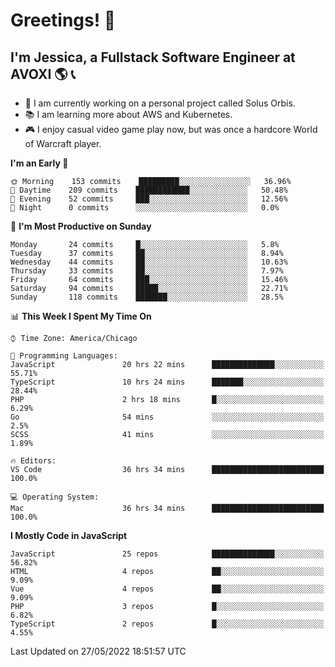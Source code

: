 # Greetings! 🧠

## I'm Jessica, a Fullstack Software Engineer at AVOXI 🌎 📞

- 🌟 I am currently working on a personal project called Solus Orbis.
- 📚 I am learning more about AWS and Kubernetes.
- 🎮 I enjoy casual video game play now, but was once a hardcore World of Warcraft player.

<!--START_SECTION:waka-->
**I'm an Early 🐤** 

```text
🌞 Morning    153 commits    █████████░░░░░░░░░░░░░░░░   36.96% 
🌆 Daytime    209 commits    ████████████░░░░░░░░░░░░░   50.48% 
🌃 Evening    52 commits     ███░░░░░░░░░░░░░░░░░░░░░░   12.56% 
🌙 Night      0 commits      ░░░░░░░░░░░░░░░░░░░░░░░░░   0.0%

```
📅 **I'm Most Productive on Sunday** 

```text
Monday       24 commits     █░░░░░░░░░░░░░░░░░░░░░░░░   5.8% 
Tuesday      37 commits     ██░░░░░░░░░░░░░░░░░░░░░░░   8.94% 
Wednesday    44 commits     ██░░░░░░░░░░░░░░░░░░░░░░░   10.63% 
Thursday     33 commits     ██░░░░░░░░░░░░░░░░░░░░░░░   7.97% 
Friday       64 commits     ███░░░░░░░░░░░░░░░░░░░░░░   15.46% 
Saturday     94 commits     █████░░░░░░░░░░░░░░░░░░░░   22.71% 
Sunday       118 commits    ███████░░░░░░░░░░░░░░░░░░   28.5%

```


📊 **This Week I Spent My Time On** 

```text
⌚︎ Time Zone: America/Chicago

💬 Programming Languages: 
JavaScript               20 hrs 22 mins      ██████████████░░░░░░░░░░░   55.71% 
TypeScript               10 hrs 24 mins      ███████░░░░░░░░░░░░░░░░░░   28.44% 
PHP                      2 hrs 18 mins       █░░░░░░░░░░░░░░░░░░░░░░░░   6.29% 
Go                       54 mins             ░░░░░░░░░░░░░░░░░░░░░░░░░   2.5% 
SCSS                     41 mins             ░░░░░░░░░░░░░░░░░░░░░░░░░   1.89%

🔥 Editors: 
VS Code                  36 hrs 34 mins      █████████████████████████   100.0%

💻 Operating System: 
Mac                      36 hrs 34 mins      █████████████████████████   100.0%

```

**I Mostly Code in JavaScript** 

```text
JavaScript               25 repos            ██████████████░░░░░░░░░░░   56.82% 
HTML                     4 repos             ██░░░░░░░░░░░░░░░░░░░░░░░   9.09% 
Vue                      4 repos             ██░░░░░░░░░░░░░░░░░░░░░░░   9.09% 
PHP                      3 repos             █░░░░░░░░░░░░░░░░░░░░░░░░   6.82% 
TypeScript               2 repos             █░░░░░░░░░░░░░░░░░░░░░░░░   4.55%

```



 Last Updated on 27/05/2022 18:51:57 UTC
<!--END_SECTION:waka-->

<!--
**jessikuh/jessikuh** is a ✨ _special_ ✨ repository because its `README.md` (this file) appears on your GitHub profile.

Here are some ideas to get you started:

- 🔭 I’m currently working on ...
- 🌱 I’m currently learning ...
- 👯 I’m looking to collaborate on ...
- 🤔 I’m looking for help with ...
- 💬 Ask me about ...
- 📫 How to reach me: ...
- 😄 Pronouns: ...
- ⚡ Fun fact: ...
-->
